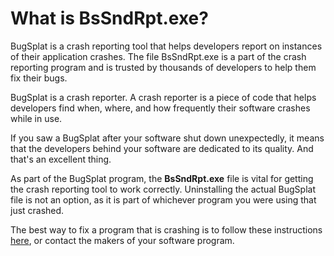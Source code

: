 # What is BsSndRpt.exe?

BugSplat is a crash reporting tool that helps developers report on instances of their application crashes. The file BsSndRpt.exe is a part of the crash reporting program and is trusted by thousands of developers to help them fix their bugs.

BugSplat is a crash reporter. A crash reporter is a piece of code that helps developers find when, where, and how frequently their software crashes while in use.

If you saw a BugSplat after your software shut down unexpectedly, it means that the developers behind your software are dedicated to its quality. And that's an excellent thing.

As part of the BugSplat program, the **BsSndRpt.exe** file is vital for getting the crash reporting tool to work correctly. Uninstalling the actual BugSplat file is not an option, as it is part of whichever program you were using that just crashed.

The best way to fix a program that is crashing is to follow these instructions [here](broken-reference), or contact the makers of your software program.
